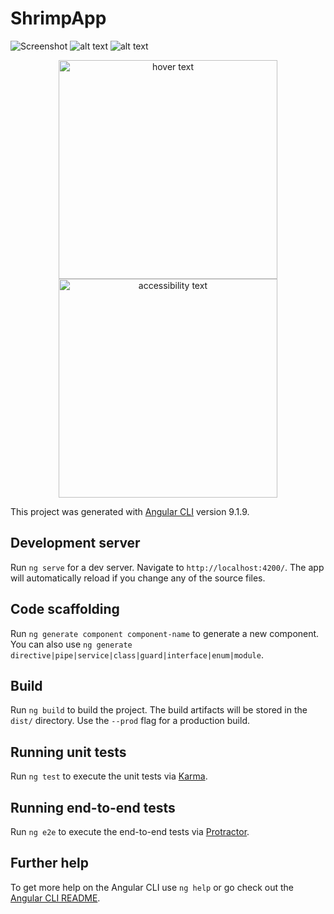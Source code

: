 # ShrimpApp


![Screenshot](https://github.com/EduBrQ/shrimpApp/tree/factory/src/assets/img/ss1.png)
![alt text](https://github.com/EduBrQ/shrimpApp/tree/factory/src/assets/img/ss2.jpeg?raw=true)
![alt text](https://github.com/EduBrQ/shrimpApp/tree/factory/src/assets/img/ssRacao.PNG?raw=true)
<p align="center">
  <img src="https://github.com/EduBrQ/shrimpApp/tree/factory/src/assets/img/ss1.png" width="350" title="hover text">
  <img src="https://github.com/EduBrQ/shrimpApp/tree/factory/src/assets/img/ss1.png" width="350" alt="accessibility text">
</p>

This project was generated with [Angular CLI](https://github.com/angular/angular-cli) version 9.1.9.

## Development server

Run `ng serve` for a dev server. Navigate to `http://localhost:4200/`. The app will automatically reload if you change any of the source files.

## Code scaffolding

Run `ng generate component component-name` to generate a new component. You can also use `ng generate directive|pipe|service|class|guard|interface|enum|module`.

## Build

Run `ng build` to build the project. The build artifacts will be stored in the `dist/` directory. Use the `--prod` flag for a production build.

## Running unit tests

Run `ng test` to execute the unit tests via [Karma](https://karma-runner.github.io).

## Running end-to-end tests

Run `ng e2e` to execute the end-to-end tests via [Protractor](http://www.protractortest.org/).

## Further help

To get more help on the Angular CLI use `ng help` or go check out the [Angular CLI README](https://github.com/angular/angular-cli/blob/master/README.md).
